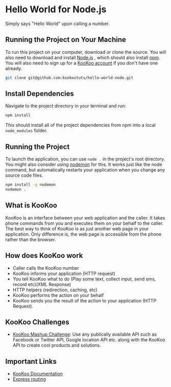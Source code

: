 # Hello World for Node.js

Simply says "Hello World" upon calling a number.

## Running the Project on Your Machine

To run this project on your computer, download or clone the source. You will also need to download and install [Node.js](http://nodejs.org/) , which should also install [npm](https://iojs.org/en/index.html). You will also need to sign up for a [KooKoo account](http://kookoo.ozonetel.com/index.php/component/user/?task=register) if you don't have one already.

```bash
git clone git@github.com:kookootuts/hello-world-node.git
```
## Install Dependencies

Navigate to the project directory in your terminal and run:

```bash
npm install
```

This should install all of the project dependencies from npm into a local `node_modules` folder.

## Running the Project

To launch the application, you can use `node .` in the project's root directory. You might also consider using [nodemon](https://github.com/remy/nodemon) for this. It works just like the node command, but automatically restarts your application when you change any source code files.

```bash
npm install -g nodemon
nodemon .
```

## What is KooKoo

KooKoo is an interface between your web application and the caller. It takes phone commands from you and executes them on your behalf to the caller. The best way to think of KooKoo is as just another web page in your application. Only difference is, the web page is accessible from the phone rather than the browser.

## How does KooKoo work

  * Caller calls the KooKoo number
  * KooKoo informs your application (HTTP request)
  * You tell KooKoo what to do (Play some text, collect input, send sms, record etc)(XML Response)
  * HTTP helpers (redirection, caching, etc)
  * KooKoo performs the action on your behalf
  * KooKoo sends you the result of the action to your application (HTTP Request).

## KooKoo Challenges

  * [KooKoo Mashup Challenge](http://www.venturesity.com/challenge/id/149?utm_source=github&utm_medium=social&utm_campaign=kookootuts): Use any publically available API such as Facebook or Twitter API, Google location API etc. along with the KooKoo API to create cool products and solutions. 


## Important Links
  * [KooKoo Documentation](http://kookoo.ozonetel.com/index.php/kookoo-docs)
  * [Express routing](http://expressjs.com/en/guide/routing.html)
